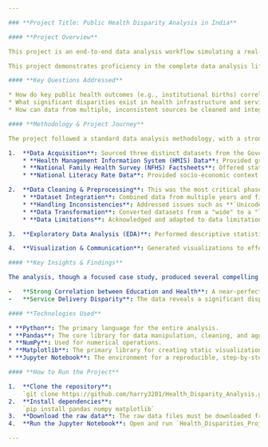 ```yaml
---

### **Project Title: Public Health Disparity Analysis in India**

#### **Project Overview**

This project is an end-to-end data analysis workflow simulating a real-world scenario of a data analyst. It focuses on identifying and analyzing regional disparities in public health infrastructure, outcomes, and socio-economic factors in India. The analysis culminates in a focused case study comparing the public health landscapes of **Bihar** and **Kerala**, two states with vastly different socio-economic profiles.

This project demonstrates proficiency in the complete data analysis lifecycle, from handling messy, authentic data to generating and communicating compelling, data-backed insights.

#### **Key Questions Addressed**

* How do key public health outcomes (e.g., institutional births) correlate with socio-economic indicators (e.g., female school attendance)?
* What significant disparities exist in health infrastructure and service delivery (e.g., ANC registrations) between states?
* How can data from multiple, inconsistent sources be cleaned and integrated to support a comparative analysis?

#### **Methodology & Project Journey**

The project followed a standard data analysis methodology, with a strong emphasis on problem-solving and adapting to real-world data challenges.

1.  **Data Acquisition**: Sourced three distinct datasets from the Government of India's Open Government Data (OGD) platform:
    * **Health Management Information System (HMIS) Data**: Provided granular, district-level data on health infrastructure and service utilization.
    * **National Family Health Survey (NFHS) Factsheets**: Offered state-level data on key health outcomes and population characteristics.
    * **National Literacy Rate Data**: Provided socio-economic context for the analysis.

2.  **Data Cleaning & Preprocessing**: This was the most critical phase, involving significant data wrangling to prepare the data for analysis.
    * **Dataset Integration**: Combined data from multiple years and files into unified DataFrames.
    * **Handling Inconsistencies**: Addressed issues such as **`UnicodeDecodeError`** by specifying the correct encoding (`latin1`) and **`KeyError`** by programmatically identifying and selecting columns with inconsistent names.
    * **Data Transformation**: Converted datasets from a "wide" to a "long" format for time-series analysis and pivoted data for a clean, merged final DataFrame.
    * **Data Limitations**: Acknowledged and adapted to data limitations, such as a broken full-dataset download link and a fragmented reporting period across the HMIS files, which led to a focused case study.

3.  **Exploratory Data Analysis (EDA)**: Performed descriptive statistics and correlation analysis to identify key relationships.

4.  **Visualization & Communication**: Generated visualizations to effectively communicate the findings, including scatter plots to show correlations and bar charts to highlight disparities.

#### **Key Insights & Findings**

The analysis, though a focused case study, produced several compelling insights:

-   **Strong Correlation between Education and Health**: A near-perfect positive correlation ($r = 0.997$) was discovered between a state's **Female School Attendance Percentage** and its **Institutional Births Percentage**. This finding provides strong, data-backed evidence of the link between socio-economic factors and health outcomes.
-   **Service Delivery Disparity**: The data reveals a significant disparity in health service usage, with **Bihar** reporting a vastly higher number of **Antenatal Care (ANC) Registrations** than **Kerala**, despite having lower overall health outcomes. This is a crucial finding that merits further investigation into reporting methodologies and public health program effectiveness.

#### **Technologies Used**

* **Python**: The primary language for the entire analysis.
* **Pandas**: The core library for data manipulation, cleaning, and aggregation.
* **NumPy**: Used for numerical operations.
* **Matplotlib**: The primary library for creating static visualizations.
* **Jupyter Notebook**: The environment for a reproducible, step-by-step analysis and report.

#### **How to Run the Project**

1.  **Clone the repository**:
    `git clone https://github.com/harry3201/Health_Disparity_Analysis.git`
2.  **Install dependencies**:
    `pip install pandas numpy matplotlib`
3.  **Download the raw data**: The raw data files must be downloaded from the government portals mentioned in the notebook. Place them in the same directory as the notebook.
4.  **Run the Jupyter Notebook**: Open and run `Health_Disparities_Project.ipynb` to execute the complete analysis from start to finish.

---
```

